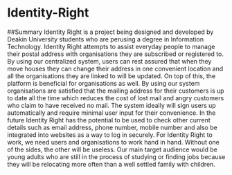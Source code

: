 # Identity-Right

##Summary
Identity Right is a project being designed and developed by Deakin University students who are perusing a degree in Information Technology. Identity Right attempts to assist everyday people to manage their postal address with organisations they are subscribed or registered to. By using our centralized system, users can rest assured that when they move houses they can change their address in one convenient location and all the organisations they are linked to will be updated. On top of this, the platform is beneficial for organisations as well. By using our system organisations are satisfied that the mailing address for their customers is up to date all the time which reduces the cost of lost mail and angry customers who claim to have received no mail. The system ideally will sign users up automatically and require minimal user input for their convenience. In the future Identity Right has the potential to be used to check other current details such as email address, phone number, mobile number and also be integrated into websites as a way to log in securely. For Identity Right to work, we need users and organisations to work hand in hand. Without one of the sides, the other will be useless. Our main target audience would be young adults who are still in the process of studying or finding jobs because they will be relocating more often than a well settled family with children.

